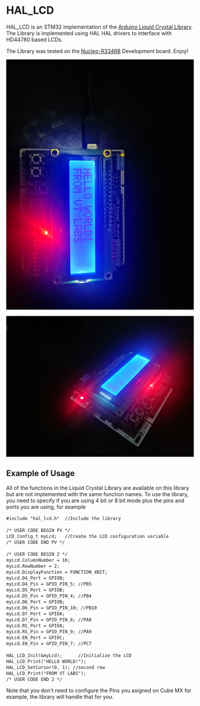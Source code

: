# HAL_LCD
HAL_LCD is an STM32 implementation of the [Arduino Liquid Crystal Library](https://github.com/arduino-libraries/LiquidCrystal). The Library is implemented using HAL HAL drivers to interface with HD44780 based LCDs.

The Library was tested on the [Nucleo-R334R8](https://www.st.com/en/evaluation-tools/nucleo-f334r8.html) Development board. Enjoy!

![Screenshot1](https://github.com/VT-Labs-Electronics/HAL_LCD/blob/main/Screenshot1.jpg)


![Screenshot2](https://github.com/VT-Labs-Electronics/HAL_LCD/blob/main/Screenshot2.jpg)

## Example of Usage
All of the functions in the Liquid Crystal Library are available on this library but are not implemented with the same function names. To use the library, you need to specify if you are using 4 bit or 8 bit mode plus the pins and ports you are using, for example

```
#include "hal_lcd.h"  //Include the library

/* USER CODE BEGIN PV */
LCD_Config_t myLcd;   //Create the LCD configuration variable
/* USER CODE END PV */

/* USER CODE BEGIN 2 */
myLcd.ColumnNumber = 16;
myLcd.RowNumber = 2;
myLcd.DisplayFunction = FUNCTION_4BIT;
myLcd.D4_Port = GPIOB;
myLcd.D4_Pin = GPIO_PIN_5; //PB5
myLcd.D5_Port = GPIOB;
myLcd.D5_Pin = GPIO_PIN_4; //PB4
myLcd.D6_Port = GPIOB;
myLcd.D6_Pin = GPIO_PIN_10; //PB10
myLcd.D7_Port = GPIOA;
myLcd.D7_Pin = GPIO_PIN_8; //PA8
myLcd.RS_Port = GPIOA;
myLcd.RS_Pin = GPIO_PIN_9; //PA9
myLcd.EN_Port = GPIOC;
myLcd.EN_Pin = GPIO_PIN_7; //PC7

HAL_LCD_Init(&myLcd);      //Initialize the LCD
HAL_LCD_Print("HELLO WORLD!");
HAL_LCD_SetCursor(0, 1); //second row
HAL_LCD_Print("FROM VT LABS");
/* USER CODE END 2 */
```

Note that you don't need to configure the Pins you asigned on Cube MX for example, the library will handle that for you.


